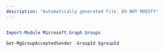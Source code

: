 ```yaml
---
description: "Automatically generated file. DO NOT MODIFY"
---
```


```powershell

Import-Module Microsoft.Graph.Groups

Get-MgGroupAcceptedSender -GroupId $groupId

```